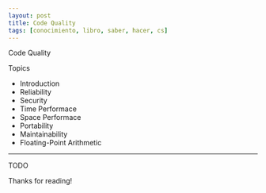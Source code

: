 ```yaml
---
layout: post
title: Code Quality
tags: [conocimiento, libro, saber, hacer, cs]
---
```


<!--Resumen-->

Code Quality

Topics 

- Introduction
- Reliability
- Security
- Time Performace
- Space Performace
- Portability
- Maintainability
- Floating-Point Arithmetic

---

<!--more-->
TODO
  
Thanks for reading!